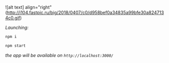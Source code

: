 
![alt text] align="right" (http://i104.fastpic.ru/big/2018/0407/c0/d958bef0a34835a99bfe30a8247134c0.gif)

<i>Launching:</i>

```bash
npm i
```

```bash
npm start
```

<i>the app will be available on <code>http://localhost:3000/</code></i>
